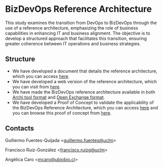 # BizDevOps Reference Architecture
This study examines the transition from DevOps to BizDevOps through the use of a reference architecture, emphasizing the role of business capabilities in enhancing IT and business alignment. The objective is to develop a structured approach that facilitates this transition, ensuring greater coherence between IT operations and business strategies.

## Structure
- We have developed a document that details the reference architecture, which you can access [here](/BizDevOps%20Reference%20Architecture.pdf).
- We have developed a web version of the reference architecture, which you can visit from [here](https://guillermofuentesuclm.github.io/BizDevOps-RA/).
- We have made the BizDevOps reference architecture available in both [Archi tool format](/BizDevOps%20Reference%20Architecture.archimate) and [Open Exchange format](/BizDevOps%20Reference%20Architecture.xml).
- We have developed a Proof of Concept to validate the applicability of the BizDevOps Reference Architecture, which you can access [here](/poc/) and you can browse this proof of concept from [here](https://guillermofuentesuclm.github.io/BizDevOps-RA/poc/).

## Contacts

Guillermo Fuentes-Quijada <[guillermo.fuentes@uclm](mailto:guillermo.fuentes@uclm?subject=BizDevOps-BC%20Research)>

Francisco Ruiz-González <[francisco.ruizg@uclm](mailto:francisco.ruizg@uclm?subject=BizDevOps-BC%20Research)>

Angélica Caro <[mcaro@ubiobio.cl](mailto:mcaro@ubiobio.cl?subject=BizDevOps-BC%20Research)>